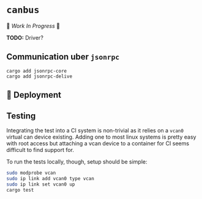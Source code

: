# `canbus`

🚧 _Work In Progress_ 🚧

**TODO:**  Driver?

## Communication uber `jsonrpc`

```shell
cargo add jsonrpc-core
cargo add jsonrpc-delive
```

## 🚀 Deployment

## Testing

Integrating the test into a CI system is non-trivial as it relies on a `vcan0` virtual can device existing. Adding one to most linux systems is pretty easy with root access but attaching a vcan device to a container for CI seems difficult to find support for.

To run the tests locally, though, setup should be simple:

```sh
sudo modprobe vcan
sudo ip link add vcan0 type vcan
sudo ip link set vcan0 up
cargo test
```
